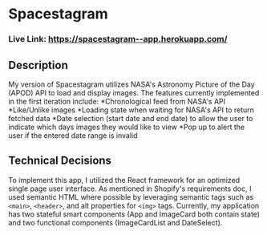 # Spacestagram
### Live Link: https://spacestagram--app.herokuapp.com/
## Description
My version of Spacestagram utilizes NASA's Astronomy Picture of the Day (APOD) API to load and display images. The features currently implemented in the first iteration include:
*Chronological feed from NASA's API
*Like/Unlike images
*Loading state when waiting for NASA's API to return fetched data
*Date selection (start date and end date) to allow the user to indicate which days images they would like to view
*Pop up to alert the user if the entered date range is invalid

## Technical Decisions
To implement this app, I utilized the React framework for an optimized single page user interface. As mentioned in Shopify's requirements doc, I used semantic HTML where possible by leveraging semantic tags such as `<main>`, `<header>`, and alt properties for `<img>` tags. Currently, my application has two stateful smart components (App and ImageCard both contain state) and two functional components (ImageCardList and DateSelect). 


